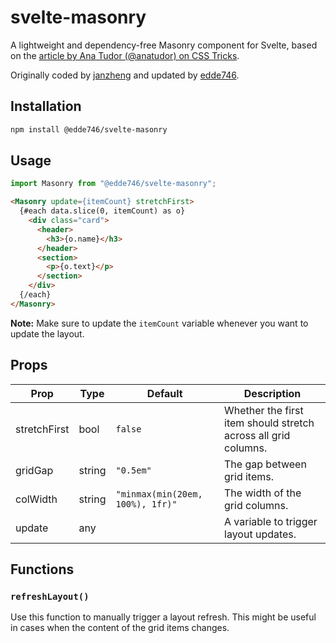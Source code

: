 # svelte-masonry

A lightweight and dependency-free Masonry component for Svelte, based on the [article by Ana Tudor (@anatudor) on CSS Tricks](https://css-tricks.com/a-lightweight-masonry-solution).

Originally coded by [janzheng](https://github.com/janzheng) and updated by [edde746](https://github.com/edde746).

## Installation

```bash
npm install @edde746/svelte-masonry
```

## Usage

```javascript
import Masonry from "@edde746/svelte-masonry";
```

```html
<Masonry update={itemCount} stretchFirst>
  {#each data.slice(0, itemCount) as o}
    <div class="card">
      <header>
        <h3>{o.name}</h3>
      </header>
      <section>
        <p>{o.text}</p>
      </section>
    </div>
  {/each}
</Masonry>
```

**Note:** Make sure to update the `itemCount` variable whenever you want to update the layout.

## Props

| Prop          | Type   | Default   | Description                                                    |
|---------------|--------|-----------|----------------------------------------------------------------|
| stretchFirst  | bool   | `false`   | Whether the first item should stretch across all grid columns. |
| gridGap       | string | `"0.5em"`  | The gap between grid items.                                   |
| colWidth      | string | `"minmax(min(20em, 100%), 1fr)"` | The width of the grid columns.          |
| update        | any    |           | A variable to trigger layout updates.                          |

## Functions

### `refreshLayout()`

Use this function to manually trigger a layout refresh. This might be useful in cases when the content of the grid items changes.